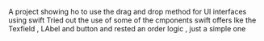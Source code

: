 A project showing ho to use the drag and drop method for UI interfaces using swift Tried out the use of some of the cmponents swift offers lke the Texfield , LAbel and button and rested an order logic , just a simple one
